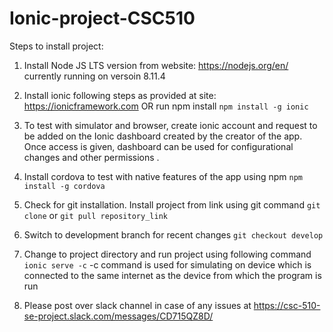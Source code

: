 # Ionic-project-CSC510
Steps to install project:

1. Install Node JS LTS version from website: https://nodejs.org/en/ currently running on versoin 8.11.4
2. Install ionic following steps as provided at site: https://ionicframework.com OR run npm install
`npm install -g ionic`
3. To test with simulator and browser, create ionic account and request to be added on the Ionic dashboard created by the creator of the app. Once access is given, dashboard can be used for configurational changes and other permissions
.
4. Install cordova to test with native features of the app using npm 
`npm install -g cordova`

5. Check for git installation. Install project from link using git command
`git clone` or `git pull repository_link`

6. Switch to development branch for recent changes
`git checkout develop`

7. Change to project directory and run project using following command
`ionic serve -c`
-c command is used for simulating on device which is connected to the same internet as the device from which the program is run

8. Please post over slack channel in case of any issues  at https://csc-510-se-project.slack.com/messages/CD715QZ8D/

